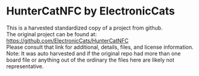 
# HunterCatNFC by ElectronicCats  
This is a harvested standardized copy of a project from github.  
The original project can be found at:  
https://github.com/ElectronicCats/HunterCatNFC  
Please consult that link for additional, details, files, and license information.  
Note: It was auto harvested and if the original repo had more than one board file or anything out of the ordinary the files here are likely not representative.  
    